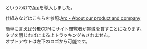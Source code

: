 というわけで[Arc](https://arc.io/)を導入しました。

仕組みなどはこちらを参照:[Arc - About our product and company](https://arc.io/about/)

簡単に言えば分散CDNにサイト閲覧者が帯域を貸すことになります。  
タブを閉じれば止まる上トラッキングもされません。  
オプトアウトは左下のロゴから可能です。


